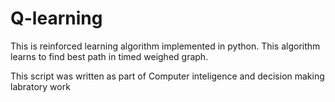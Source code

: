 # Q-learning

This is reinforced learning algorithm implemented in python. 
This algorithm learns to find best path in timed weighed graph.

This script was written as part of Computer inteligence and decision making labratory work
